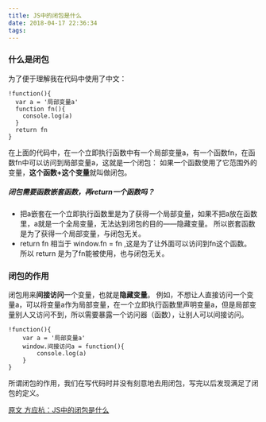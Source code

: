 ```yaml
---
title: JS中的闭包是什么
date: 2018-04-17 22:36:34
tags:
---
```

### 什么是闭包
为了便于理解我在代码中使用了中文：
```
!function(){
  var a = '局部变量a'
  function fn(){
    console.log(a)
  }
  return fn
}
```
在上面的代码中，在一个立即执行函数中有一个局部变量a，有一个函数fn，在函数fn中可以访问到局部变量a，这就是一个闭包：
如果一个函数使用了它范围外的变量，**这个函数+这个变量**就叫做闭包。
##### 闭包需要函数嵌套函数，再return一个函数吗？
- 把a嵌套在一个立即执行函数里是为了获得一个局部变量，如果不把a放在函数里，a就是一个全局变量，无法达到闭包的目的——隐藏变量。
所以嵌套函数是为了获得一个局部变量，与闭包无关。
- return fn 相当于 window.fn = fn ,这是为了让外面可以访问到fn这个函数。
所以 return 是为了fn能被使用，也与闭包无关。
### 闭包的作用
闭包用来**间接访问**一个变量，也就是**隐藏变量**。
例如，不想让人直接访问一个变量a，可以将变量a作为局部变量，在一个立即执行函数里声明变量a，但是局部变量别人又访问不到，所以需要暴露一个访问器（函数），让别人可以间接访问。
```
!function(){
    var a = '局部变量a'
    window.间接访问a = function(){
        console.log(a)
    }
}
```
所谓闭包的作用，我们在写代码时并没有刻意地去用闭包，写完以后发现满足了闭包的定义。

[原文 方应杭：JS中的闭包是什么](https://zhuanlan.zhihu.com/p/22486908)